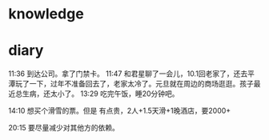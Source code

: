 # knowledge


# diary
11:36 到达公司。拿了门禁卡。
11:47 和君星聊了一会儿，10.1回老家了，还去平潭玩了一下，过年不准备回去了，老家太冷了。元旦就在周边的商场逛逛。孩子最近总生病，还太小了。
13:29 吃完午饭，睡20分钟吧。

14:10 想买个滑雪的票。但是
有点贵，2人+1.5天滑+1晚酒店，要2000+



20:15 要尽量减少对其他方的依赖。

